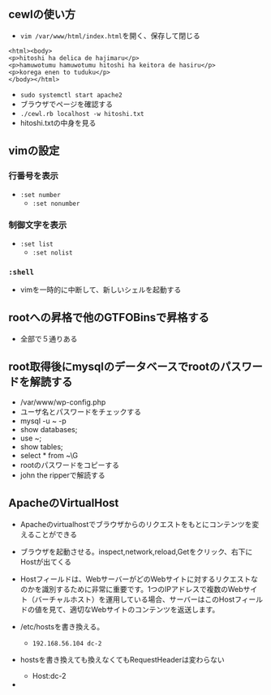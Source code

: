 ## cewlの使い方
- `vim /var/www/html/index.html`を開く、保存して閉じる
```
<html><body>
<p>hitoshi ha delica de hajimaru</p>
<p>hamuwotumu hamuwotumu hitoshi ha keitora de hasiru</p>
<p>korega enen to tuduku</p>
</body></html>
```
- `sudo systemctl start apache2`
- ブラウザでページを確認する
- `./cewl.rb localhost -w hitoshi.txt`
- hitoshi.txtの中身を見る

## vimの設定
### 行番号を表示
- `:set number`
  - `:set nonumber`
### 制御文字を表示
- `:set list`
  - `:set nolist`  
### `:shell`
- vimを一時的に中断して、新しいシェルを起動する

## rootへの昇格で他のGTFOBinsで昇格する
- 全部で５通りある

## root取得後にmysqlのデータベースでrootのパスワードを解読する
- /var/www/wp-config.php
- ユーザ名とパスワードをチェックする
- mysql -u ~ -p
- show databases;
- use ~;
- show tables;
- select * from ~\G
- rootのパスワードをコピーする
- john the ripperで解読する

## ApacheのVirtualHost
- Apacheのvirtualhostでブラウザからのリクエストをもとにコンテンツを変えることができる

- ブラウザを起動させる。inspect,network,reload,Getをクリック、右下にHostが出てくる
- Hostフィールドは、WebサーバーがどのWebサイトに対するリクエストなのかを識別するために非常に重要です。1つのIPアドレスで複数のWebサイト（バーチャルホスト）を運用している場合、サーバーはこのHostフィールドの値を見て、適切なWebサイトのコンテンツを返送します。
- /etc/hostsを書き換える。
  - `192.168.56.104 dc-2` 
- hostsを書き換えても換えなくてもRequestHeaderは変わらない
  - Host:dc-2
- 
